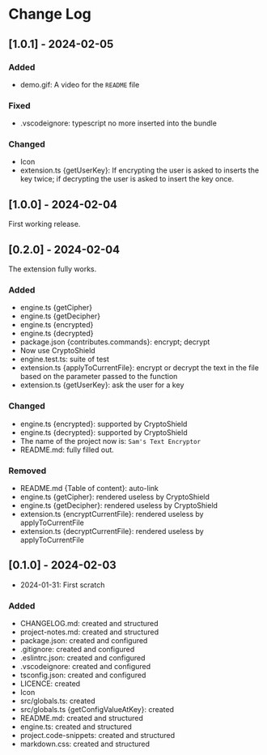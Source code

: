 # Change Log

<!--
## [Unreleased] | [major.minor.patch] - yyyy-mm-dd
### Added | Fixed | Changed | Removed | Deprecated | Security
- filename {section}: description
-->

## [1.0.1] - 2024-02-05

### Added

- demo.gif: A video for the `README` file

### Fixed

- .vscodeignore: typescript no more inserted into the bundle

### Changed

- Icon
- extension.ts {getUserKey}: If encrypting the user is asked to inserts the key
  twice; if decrypting the user is asked to insert the key once.

## [1.0.0] - 2024-02-04

First working release.

## [0.2.0] - 2024-02-04

The extension fully works.

### Added

- engine.ts {getCipher}
- engine.ts {getDecipher}
- engine.ts {encrypted}
- engine.ts {decrypted}
- package.json {contributes.commands}: encrypt; decrypt
- Now use CryptoShield
- engine.test.ts: suite of test
- extension.ts {applyToCurrentFile}: encrypt or decrypt the text in the file
  based on the parameter passed to the function
- extension.ts {getUserKey}: ask the user for a key

### Changed

- engine.ts {encrypted}: supported by CryptoShield
- engine.ts {decrypted}: supported by CryptoShield
- The name of the project now is: `Sam's Text Encryptor`
- README.md: fully filled out.

### Removed

- README.md {Table of content}: auto-link
- engine.ts {getCipher}: rendered useless by CryptoShield
- engine.ts {getDecipher}: rendered useless by CryptoShield
- extension.ts {encryptCurrentFile}: rendered useless by applyToCurrentFile
- extension.ts {decryptCurrentFile}: rendered useless by applyToCurrentFile

## [0.1.0] - 2024-02-03

- 2024-01-31: First scratch

### Added

- CHANGELOG.md: created and structured
- project-notes.md: created and structured
- package.json: created and configured
- .gitignore: created and configured
- .eslintrc.json: created and configured
- .vscodeignore: created and configured
- tsconfig.json: created and configured
- LICENCE: created
- Icon
- src/globals.ts: created
- src/globals.ts {getConfigValueAtKey}: created
- README.md: created and structured
- engine.ts: created and structured
- project.code-snippets: created and structured
- markdown.css: created and structured
